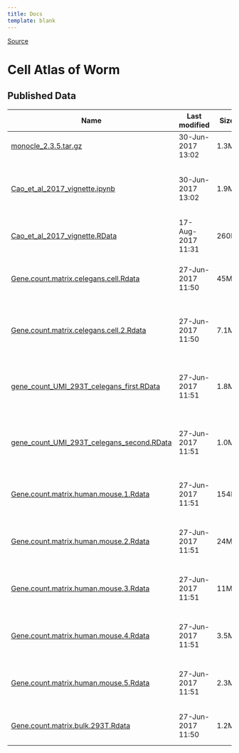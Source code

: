 ```yaml
---
title: Docs
template: blank
---
```


[Source](http://atlas.gs.washington.edu/worm-rna/data/ "Permalink to Cell Atlas of Worm")

# Cell Atlas of Worm

## Published Data

| Name                                           | Last modified     | Size | Description                                                                                                                                                              |
| ---------------------------------------------- | ----------------- | ---- | ------------------------------------------------------------------------------------------------------------------------------------------------------------------------ |
| [monocle_2.3.5.tar.gz][1]                      | 30-Jun-2017 13:02 | 1.3M | Source code for Monocle version 2.3.5, the version used in Cao et al.                                                                                                    |
| [Cao_et_al_2017_vignette.ipynb][2]             | 30-Jun-2017 13:02 | 1.9M | A Jupyter notebook that shows examples of how to work with the Cao et al. C. elegans data. It has the same code that's shown in the "Documentation" tab of this website. |
| [Cao_et_al_2017_vignette.RData][3]             | 17-Aug-2017 11:31 | 260M | An RData file that contains all the data and utility functions used in Cao_et_al_2017_vignette.ipynb.                                                                    |
| [Gene.count.matrix.celegans.cell.Rdata][4]     | 27-Jun-2017 11:50 | 45M  | Gene-by-cell UMI count matrix for C. elegans cells from the first C. elegans experiment in Cao et al. See Table S1 experiment #3 for details.                            |
| [Gene.count.matrix.celegans.cell.2.Rdata][5]   | 27-Jun-2017 11:50 | 7.1M | Gene-by-cell UMI count matrix for C. elegans cells from the second C. elegans experiment in Cao et al. See Table S1 experiment #6 for details.                           |
| [gene_count_UMI_293T_celegans_first.RData][6]  | 27-Jun-2017 11:51 | 1.8M | Gene-by-cell UMI count matrix for control mouse cells from the first C. elegans experiment in Cao et al. See Table S1 experiment #3 for details.                         |
| [gene_count_UMI_293T_celegans_second.RData][7] | 27-Jun-2017 11:51 | 1.0M | Gene-by-cell UMI count matrix for control mouse cells from the second C. elegans experiment in Cao et al. See Table S1 experiment #6 for details.                        |
| [Gene.count.matrix.human.mouse.1.Rdata][8]     | 27-Jun-2017 11:51 | 154M | Gene-by-cell UMI count matrix for the first human and mouse cell experiment in Cao et al. See Table S1 experiment #1 for details.                                        |
| [Gene.count.matrix.human.mouse.2.Rdata][9]     | 27-Jun-2017 11:51 | 24M  | Gene-by-cell UMI count matrix for the second human and mouse cell experiment in Cao et al. See Table S1 experiment #2 for details.                                       |
| [Gene.count.matrix.human.mouse.3.Rdata][10]    | 27-Jun-2017 11:51 | 11M  | Gene-by-cell UMI count matrix for the third human and mouse cell experiment in Cao et al. See Table S1 experiment #4 for details.                                        |
| [Gene.count.matrix.human.mouse.4.Rdata][11]    | 27-Jun-2017 11:51 | 3.5M | Gene-by-cell UMI count matrix for the fourth human and mouse cell experiment in Cao et al. See Table S1 experiment #5 for details.                                       |
| [Gene.count.matrix.human.mouse.5.Rdata][12]    | 27-Jun-2017 11:51 | 2.3M | Gene-by-cell UMI count matrix for the fifth human and mouse cell experiment in Cao et al. See Table S1 experiment #7 for details.                                        |
| [Gene.count.matrix.bulk.293T.Rdata][13]        | 27-Jun-2017 11:50 | 1.2M | Gene-by-sample UMI count matrix for bulk RNA-seq experiment of 293T cells in Cao et al.                                                                                  |

[1]: http://waterston.gs.washington.edu/sci_RNA_seq_gene_count_data/monocle_2.3.5.tar.gz
[2]: http://jpacker-data.s3.amazonaws.com/public/Cao_et_al_2017_vignette.ipynb
[3]: http://waterston.gs.washington.edu/sci_RNA_seq_gene_count_data/Cao_et_al_2017_vignette.RData
[4]: http://waterston.gs.washington.edu/sci_RNA_seq_gene_count_data/Gene.count.matrix.celegans.cell.Rdata
[5]: http://waterston.gs.washington.edu/sci_RNA_seq_gene_count_data/Gene.count.matrix.celegans.cell.2.Rdata
[6]: http://waterston.gs.washington.edu/sci_RNA_seq_gene_count_data/gene_count_UMI_293T_celegans_first.RData
[7]: http://waterston.gs.washington.edu/sci_RNA_seq_gene_count_data/gene_count_UMI_293T_celegans_second.RData
[8]: http://waterston.gs.washington.edu/sci_RNA_seq_gene_count_data/Gene.count.matrix.human.mouse.1.Rdata
[9]: http://waterston.gs.washington.edu/sci_RNA_seq_gene_count_data/Gene.count.matrix.human.mouse.2.Rdata
[10]: http://waterston.gs.washington.edu/sci_RNA_seq_gene_count_data/Gene.count.matrix.human.mouse.3.Rdata
[11]: http://waterston.gs.washington.edu/sci_RNA_seq_gene_count_data/Gene.count.matrix.human.mouse.4.Rdata
[12]: http://waterston.gs.washington.edu/sci_RNA_seq_gene_count_data/Gene.count.matrix.human.mouse.5.Rdata
[13]: http://waterston.gs.washington.edu/sci_RNA_seq_gene_count_data/Gene.count.matrix.bulk.293T.Rdata

  